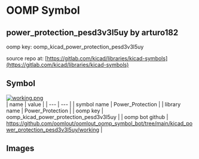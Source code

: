 # OOMP Symbol  
## power_protection_pesd3v3l5uy  by arturo182  
  
oomp key: oomp_kicad_power_protection_pesd3v3l5uy  
  
source repo at: [https://gitlab.com/kicad/libraries/kicad-symbols](https://gitlab.com/kicad/libraries/kicad-symbols)  
## Symbol  
  
[![working.png](working_600.png)](working.png)  
| name | value | 
| --- | --- | 
| symbol name | Power_Protection | 
| library name | Power_Protection | 
| oomp key | oomp_kicad_power_protection_pesd3v3l5uy | 
| oomp bot github | https://github.com/oomlout/oomlout_oomp_symbol_bot/tree/main/kicad_power_protection_pesd3v3l5uy/working | 
## Images  
